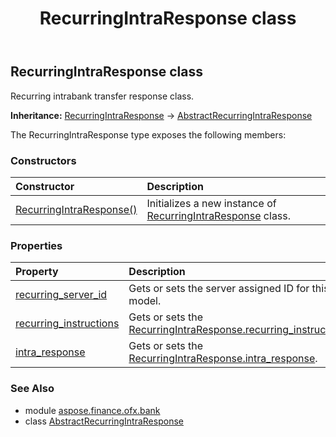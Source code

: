 ﻿---
title: RecurringIntraResponse class
second_title: Aspose.Finance for Python via .NET API References
description: 
type: docs
weight: 330
url: /python-net/aspose.finance.ofx.bank/recurringintraresponse/
is_root: false
---

## RecurringIntraResponse class

Recurring intrabank transfer response class.



**Inheritance:** [RecurringIntraResponse](/finance/python-net/aspose.finance.ofx.bank/recurringintraresponse) → 
[AbstractRecurringIntraResponse](/finance/python-net/aspose.finance.ofx.bank/abstractrecurringintraresponse)



The RecurringIntraResponse type exposes the following members:

### Constructors
| Constructor | Description |
| :- | :- |
| [RecurringIntraResponse()](/finance/python-net/aspose.finance.ofx.bank/recurringintraresponse/__init__/#) | Initializes a new instance of [RecurringIntraResponse](/finance/python-net/aspose.finance.ofx.bank/recurringintraresponse) class. |


### Properties
| Property | Description |
| :- | :- |
| [recurring_server_id](/finance/python-net/aspose.finance.ofx.bank/recurringintraresponse/recurring_server_id) | Gets or sets the server assigned ID for this model. |
| [recurring_instructions](/finance/python-net/aspose.finance.ofx.bank/recurringintraresponse/recurring_instructions) | Gets or sets the [RecurringIntraResponse.recurring_instructions](/finance/python-net/aspose.finance.ofx.bank/recurringintraresponse#recurring_instructions). |
| [intra_response](/finance/python-net/aspose.finance.ofx.bank/recurringintraresponse/intra_response) | Gets or sets the [RecurringIntraResponse.intra_response](/finance/python-net/aspose.finance.ofx.bank/recurringintraresponse#intra_response). |


### See Also

* module [aspose.finance.ofx.bank](../)
* class [AbstractRecurringIntraResponse](/finance/python-net/aspose.finance.ofx.bank/abstractrecurringintraresponse)
